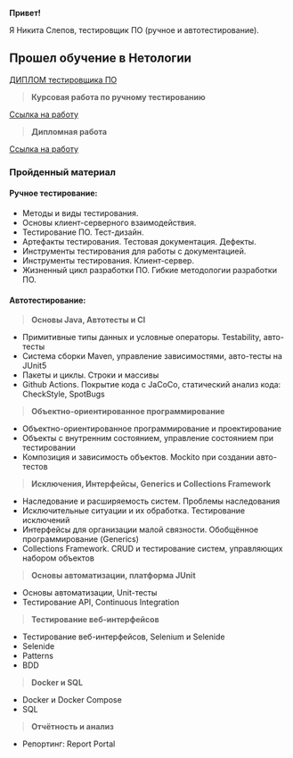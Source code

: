 **Привет!**

Я Никита Слепов, тестировщик ПО (ручное и автотестирование).

## Прошел обучение в Нетологии 
[ДИПЛОМ тестировщика ПО](https://github.com/Lambonik/about-me/blob/main/Диплом%20тестировщик%20ПО.pdf)
>**Курсовая работа по ручному тестированию**  

[Ссылка на работу](https://drive.google.com/drive/folders/1VcIZjkcXImTSUqkfMkXcH0M8l5sAmtoG?usp=sharing)

>**Дипломная работа**  

[Ссылка на работу](https://github.com/Lambonik/Diploma)
### Пройденный материал  
#### Ручное тестирование:  
- Методы и виды тестирования.  
- Основы клиент-серверного взаимодействия.  
- Тестирование ПО. Тест-дизайн.   
- Артефакты тестирования. Тестовая документация. Дефекты.   
- Инструменты тестирования для работы с документацией.  
- Инструменты тестирования. Клиент-сервер.  
- Жизненный цикл разработки ПО. Гибкие методологии разработки ПО.  
#### Автотестирование:  
>**Основы Java, Автотесты и CI**
- Примитивные типы данных и условные операторы. Testability, авто-тесты
- Система сборки Maven, управление зависимостями, авто-тесты на JUnit5
- Пакеты и циклы. Строки и массивы
- Github Actions. Покрытие кода с JaCoCo, статический анализ кода: CheckStyle, SpotBugs
>**Объектно-ориентированное программирование**
- Объектно-ориентированное программирование и проектирование
- Объекты с внутренним состоянием, управление состоянием при тестировании
- Композиция и зависимость объектов. Mockito при создании авто-тестов
>**Исключения, Интерфейсы, Generics и Collections Framework**
- Наследование и расширяемость систем. Проблемы наследования
- Исключительные ситуации и их обработка. Тестирование исключений
- Интерфейсы для организации малой связности. Обобщённое программирование (Generics)
- Collections Framework. CRUD и тестирование систем, управляющих набором объектов
>**Основы автоматизации, платформа JUnit**
- Основы автоматизации, Unit-тесты
- Тестирование API, Continuous Integration
>**Тестирование веб-интерфейсов**
- Тестирование веб-интерфейсов, Selenium и Selenide
- Selenide
- Patterns
- BDD
>**Docker и SQL**
- Docker и Docker Compose
- SQL
>**Отчётность и анализ**
- Репортинг: Report Portal
